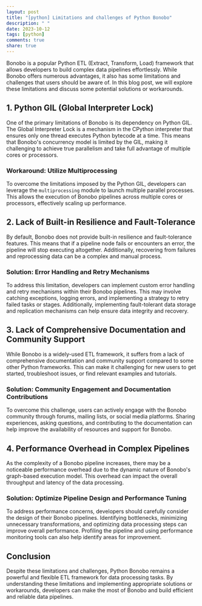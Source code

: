 ```yaml
---
layout: post
title: "[python] Limitations and challenges of Python Bonobo"
description: " "
date: 2023-10-12
tags: [python]
comments: true
share: true
---
```


Bonobo is a popular Python ETL (Extract, Transform, Load) framework that allows developers to build complex data pipelines effortlessly. While Bonobo offers numerous advantages, it also has some limitations and challenges that users should be aware of. In this blog post, we will explore these limitations and discuss some potential solutions or workarounds.

## 1. Python GIL (Global Interpreter Lock)

One of the primary limitations of Bonobo is its dependency on Python GIL. The Global Interpreter Lock is a mechanism in the CPython interpreter that ensures only one thread executes Python bytecode at a time. This means that Bonobo's concurrency model is limited by the GIL, making it challenging to achieve true parallelism and take full advantage of multiple cores or processors.

### Workaround: Utilize Multiprocessing

To overcome the limitations imposed by the Python GIL, developers can leverage the `multiprocessing` module to launch multiple parallel processes. This allows the execution of Bonobo pipelines across multiple cores or processors, effectively scaling up performance.

## 2. Lack of Built-in Resilience and Fault-Tolerance

By default, Bonobo does not provide built-in resilience and fault-tolerance features. This means that if a pipeline node fails or encounters an error, the pipeline will stop executing altogether. Additionally, recovering from failures and reprocessing data can be a complex and manual process.

### Solution: Error Handling and Retry Mechanisms

To address this limitation, developers can implement custom error handling and retry mechanisms within their Bonobo pipelines. This may involve catching exceptions, logging errors, and implementing a strategy to retry failed tasks or stages. Additionally, implementing fault-tolerant data storage and replication mechanisms can help ensure data integrity and recovery.

## 3. Lack of Comprehensive Documentation and Community Support

While Bonobo is a widely-used ETL framework, it suffers from a lack of comprehensive documentation and community support compared to some other Python frameworks. This can make it challenging for new users to get started, troubleshoot issues, or find relevant examples and tutorials.

### Solution: Community Engagement and Documentation Contributions

To overcome this challenge, users can actively engage with the Bonobo community through forums, mailing lists, or social media platforms. Sharing experiences, asking questions, and contributing to the documentation can help improve the availability of resources and support for Bonobo.

## 4. Performance Overhead in Complex Pipelines

As the complexity of a Bonobo pipeline increases, there may be a noticeable performance overhead due to the dynamic nature of Bonobo's graph-based execution model. This overhead can impact the overall throughput and latency of the data processing.

### Solution: Optimize Pipeline Design and Performance Tuning

To address performance concerns, developers should carefully consider the design of their Bonobo pipelines. Identifying bottlenecks, minimizing unnecessary transformations, and optimizing data processing steps can improve overall performance. Profiling the pipeline and using performance monitoring tools can also help identify areas for improvement.

## Conclusion

Despite these limitations and challenges, Python Bonobo remains a powerful and flexible ETL framework for data processing tasks. By understanding these limitations and implementing appropriate solutions or workarounds, developers can make the most of Bonobo and build efficient and reliable data pipelines.